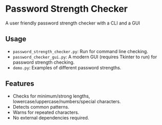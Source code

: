 # Password Strength Checker

A user friendly password strength checker with a CLI and a GUI

## Usage

- `password_strength_checker.py`: Run for command line checking.
- `password_checker_gui.py`: A modern GUI (requires Tkinter to run) for password strength checking.
- `demo.py`: Examples of different password strengths.

## Features

- Checks for minimum/strong lengths, lowercase/uppercase/numbers/special characters.
- Detects common patterns.
- Warns for repeated characters.
- No external dependencies required.
